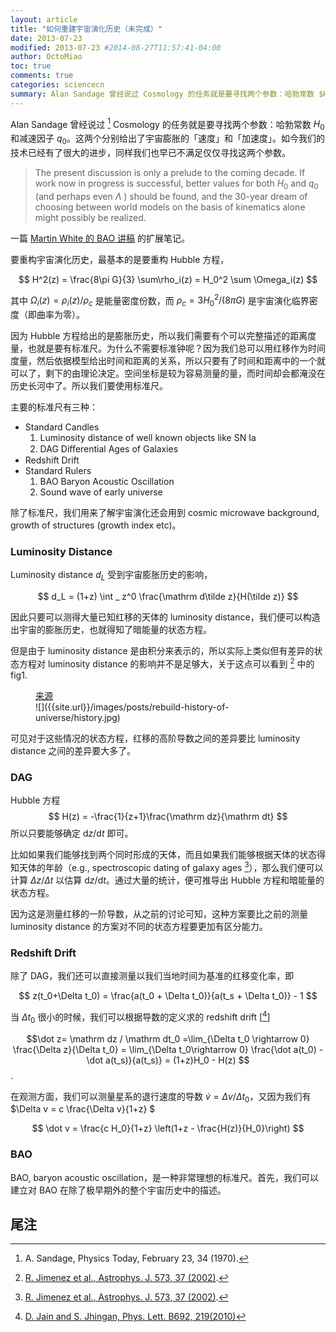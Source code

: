 ```yaml
---
layout: article
title: "如何重建宇宙演化历史（未完成）"
date: 2013-07-23
modified: 2013-07-23 #2014-08-27T11:57:41-04:00
author: OctoMiao
toc: true
comments: true
categories: sciencecn
summary: Alan Sandage 曾经说过 Cosmology 的任务就是要寻找两个参数：哈勃常数 $H_0$ 和减速因子 $q_0$。这两个分别给出了宇宙膨胀的「速度」和「加速度」。如今我们的技术已经有了很大的进步，同样我们也早已不满足仅仅寻找这两个参数。
---
```



Alan Sandage 曾经说过 [^1] Cosmology 的任务就是要寻找两个参数：哈勃常数 $H_0$ 和减速因子 $q_0$。这两个分别给出了宇宙膨胀的「速度」和「加速度」。如今我们的技术已经有了很大的进步，同样我们也早已不满足仅仅寻找这两个参数。


> The present discussion is only a prelude to the coming decade. If work now in progress is successful, better values for both $H_0$ and $q_0$ (and perhaps even $Λ$ ) should be found, and the 30-year dream of choosing between world models on the basis of kinematics alone might possibly be realized.




一篇 [Martin White 的 BAO 讲稿](http://mwhite.berkeley.edu/BAO/SantaFe07.pdf) 的扩展笔记。




要重构宇宙演化历史，最基本的是要重构 Hubble 方程，

$$ H^2(z) = \frac{8\pi G}{3} \sum\rho_i(z) = H_0^2 \sum \Omega_i(z) $$

其中 $\Omega_i(z) = \rho_i(z)/\rho_ c$ 是能量密度份数，而 $\rho_c = 3 H_0^2 /(8\pi G)$ 是宇宙演化临界密度（即曲率为零）。

因为 Hubble 方程给出的是膨胀历史，所以我们需要有个可以完整描述的距离度量，也就是要有标准尺。为什么不需要标准钟呢？因为我们总可以用红移作为时间度量，然后依据模型给出时间和距离的关系，所以只要有了时间和距离中的一个就可以了，剩下的由理论决定。空间坐标是较为容易测量的量，而时间却会都淹没在历史长河中了。所以我们要使用标准尺。

主要的标准尺有三种：

* Standard Candles
  1. Luminosity distance of well known objects like SN Ⅰa
  2. DAG Diﬀerential Ages of Galaxies
* Redshift Drift
* Standard Rulers
  1. BAO Baryon Acoustic Oscillation
  2. Sound wave of early universe

除了标准尺，我们用来了解宇宙演化还会用到 cosmic microwave background, growth of structures (growth index etc)。


### Luminosity Distance

Luminosity distance $d_L$ 受到宇宙膨胀历史的影响，

$$ d_L = (1+z) \int _ z^0 \frac{\mathrm d\tilde z}{H(\tilde z)} $$

因此只要可以测得大量已知红移的天体的 luminosity distance，我们便可以构造出宇宙的膨胀历史，也就得知了暗能量的状态方程。

但是由于 luminosity distance 是由积分来表示的，所以实际上类似但有差异的状态方程对 luminosity distance 的影响并不是足够大，关于这点可以看到 [^rj] 中的 fig1.

<figure markdown="1">
<figcaption>
<a href="http://hongzai-story.blogspot.com/2010/10/blog-post.html">来源</a>
</figcaption>
![]({{site.url}}/images/posts/rebuild-history-of-universe/history.jpg)
</figure>


可见对于这些情况的状态方程，红移的高阶导数之间的差异要比 luminosity distance 之间的差异要大多了。


### DAG

Hubble 方程
$$ H(z) = -\frac{1}{z+1}\frac{\mathrm dz}{\mathrm dt} $$
所以只要能够确定 $\mathrm dz/\mathrm dt$ 即可。

比如如果我们能够找到两个同时形成的天体，而且如果我们能够根据天体的状态得知天体的年龄（e.g., spectroscopic dating of galaxy ages [^rj]），那么我们便可以计算 $\Delta z/\Delta t$ 以估算 $\mathrm dz/\mathrm dt$。通过大量的统计，便可推导出 Hubble 方程和暗能量的状态方程。

因为这是测量红移的一阶导数，从之前的讨论可知，这种方案要比之前的测量 luminosity distance 的方案对不同的状态方程要更加有区分能力。


### Redshift Drift

除了 DAG，我们还可以直接测量以我们当地时间为基准的红移变化率，即

$$ z(t_0+\Delta t_0) = \frac{a(t_0 + \Delta t_0)}{a(t_s + \Delta t_0)} - 1 $$

当 $\Delta t_0$ 很小的时候，我们可以根据导数的定义求的 redshift drift [[^redshiftdrift1]]

$$\dot z= \mathrm dz / \mathrm dt_0 =\lim_{\Delta t_0 \rightarrow 0} \frac{\Delta z}{\Delta t_0} = \lim_{\Delta t_0\rightarrow 0} \frac{\dot a(t_0) - \dot a(t_s)}{a(t_s)} = (1+z)H_0 - H(z) $$.


在观测方面，我们可以测量星系的退行速度的导数 $\dot v = \Delta v/\Delta t_0$，又因为我们有 $\Delta v = c \frac{\Delta v}{1+z} $

$$ \dot v = \frac{c H_0}{1+z} \left(1+z - \frac{H(z)}{H_0}\right) $$




### BAO

BAO, baryon acoustic oscillation，是一种非常理想的标准尺。首先，我们可以建立对 BAO 在除了极早期外的整个宇宙历史中的描述。









## 尾注


[^1]: A. Sandage, Physics Today, February 23, 34 (1970).
[^rj]: [R. Jimenez et al., Astrophys. J. 573, 37 (2002)](http://iopscience.iop.org/0004-637X/573/1/37/).
[^redshiftdrift1]: [D. Jain and S. Jhingan, Phys. Lett. B692, 219(2010)](http://www.sciencedirect.com/science/article/pii/S0370269310008956)
